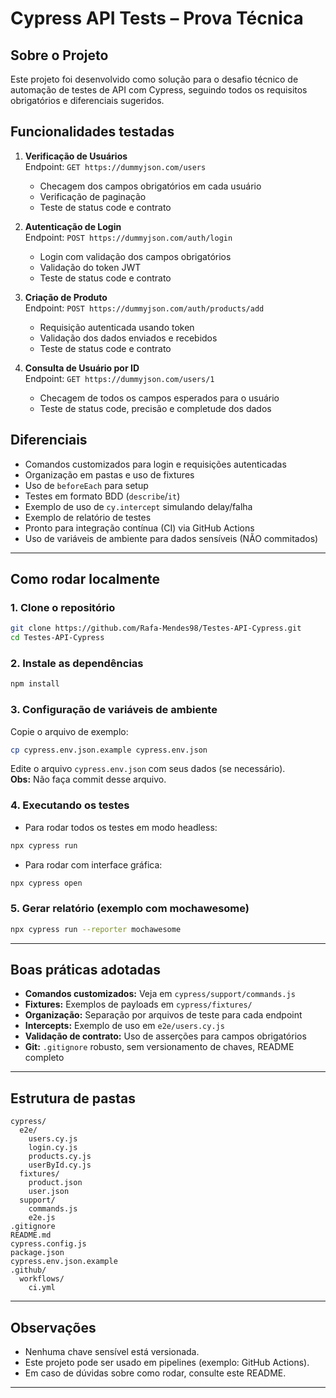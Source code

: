 # Cypress API Tests – Prova Técnica

## Sobre o Projeto

Este projeto foi desenvolvido como solução para o desafio técnico de automação de testes de API com Cypress, seguindo todos os requisitos obrigatórios e diferenciais sugeridos.

## Funcionalidades testadas

1. **Verificação de Usuários**  
   Endpoint: `GET https://dummyjson.com/users`  
   - Checagem dos campos obrigatórios em cada usuário  
   - Verificação de paginação  
   - Teste de status code e contrato

2. **Autenticação de Login**  
   Endpoint: `POST https://dummyjson.com/auth/login`  
   - Login com validação dos campos obrigatórios  
   - Validação do token JWT  
   - Teste de status code e contrato

3. **Criação de Produto**  
   Endpoint: `POST https://dummyjson.com/auth/products/add`  
   - Requisição autenticada usando token  
   - Validação dos dados enviados e recebidos  
   - Teste de status code e contrato

4. **Consulta de Usuário por ID**  
   Endpoint: `GET https://dummyjson.com/users/1`  
   - Checagem de todos os campos esperados para o usuário  
   - Teste de status code, precisão e completude dos dados

## Diferenciais

- Comandos customizados para login e requisições autenticadas
- Organização em pastas e uso de fixtures
- Uso de `beforeEach` para setup
- Testes em formato BDD (`describe`/`it`)
- Exemplo de uso de `cy.intercept` simulando delay/falha
- Exemplo de relatório de testes
- Pronto para integração contínua (CI) via GitHub Actions
- Uso de variáveis de ambiente para dados sensíveis (NÃO commitados)

---

## Como rodar localmente

### 1. Clone o repositório

```bash
git clone https://github.com/Rafa-Mendes98/Testes-API-Cypress.git
cd Testes-API-Cypress
```

### 2. Instale as dependências

```bash
npm install
```

### 3. Configuração de variáveis de ambiente

Copie o arquivo de exemplo:

```bash
cp cypress.env.json.example cypress.env.json
```

Edite o arquivo `cypress.env.json` com seus dados (se necessário).  
**Obs:** Não faça commit desse arquivo.

### 4. Executando os testes

- Para rodar todos os testes em modo headless:

```bash
npx cypress run
```

- Para rodar com interface gráfica:

```bash
npx cypress open
```

### 5. Gerar relatório (exemplo com mochawesome)

```bash
npx cypress run --reporter mochawesome
```

---

## Boas práticas adotadas

- **Comandos customizados:** Veja em `cypress/support/commands.js`
- **Fixtures:** Exemplos de payloads em `cypress/fixtures/`
- **Organização:** Separação por arquivos de teste para cada endpoint
- **Intercepts:** Exemplo de uso em `e2e/users.cy.js`
- **Validação de contrato:** Uso de asserções para campos obrigatórios
- **Git:** `.gitignore` robusto, sem versionamento de chaves, README completo

---

## Estrutura de pastas

```
cypress/
  e2e/
    users.cy.js
    login.cy.js
    products.cy.js
    userById.cy.js
  fixtures/
    product.json
    user.json
  support/
    commands.js
    e2e.js
.gitignore
README.md
cypress.config.js
package.json
cypress.env.json.example
.github/
  workflows/
    ci.yml
```

---

## Observações

- Nenhuma chave sensível está versionada.
- Este projeto pode ser usado em pipelines (exemplo: GitHub Actions).
- Em caso de dúvidas sobre como rodar, consulte este README.

---
